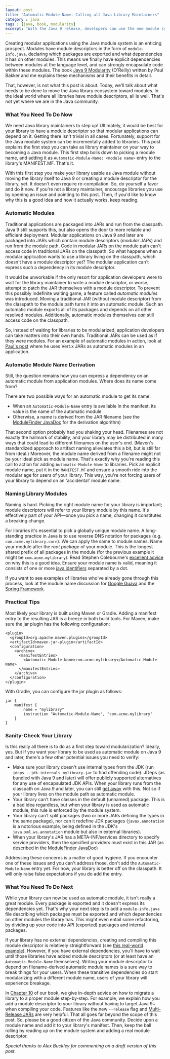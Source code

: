 ```yaml
---
layout: post
title: "Automatic-Module-Name: Calling all Java Library Maintainers"
category : java
tags : [java, book, modularity]
excerpt: "With the Java 9 release, developers can use the new module system to create modular applications. However, in order to modularize applications, libraries should be usable as modules as well."
---
```


Creating modular applications using the Java module system is an enticing prospect.
Modules have module descriptors in the form of `module-info.java`, declaring which packages are exported and what dependencies it has on other modules.
This means we finally have explicit dependencies between modules at the language level, and can strongly encapsulate code within these modules.
The book [Java 9 Modularity](https://javamodularity.com) (O'Reilly) written by Paul Bakker and me explains these mechanisms and their benefits in detail.

That, however, is not what this post is about.
Today, we'll talk about what needs to be done to move the Java library ecosystem toward modules.
In the ideal world where all libraries have module descriptors, all is well.
That's not yet where we are in the Java community.

### What You Need To Do Now
We need Java library maintainers to step up!
Ultimately, it would be best for your library to have a module descriptor so that modular applications can depend on it.
Getting there isn't trivial in all cases.
Fortunately, support for the Java module system can be incrementally added to libraries.
This post explains the first step you can take as library maintainer on your way to becoming a Java module.
This first step boils down to picking a module name, and adding it as `Automatic-Module-Name: <module name>` entry to the library's MANIFEST.MF.
That's it.

With this first step you make your library usable as Java module without moving the library itself to Java 9 or creating a module descriptor for the library, yet.
It doesn't even require re-compilation.
So, do yourself a favor and do it now.
If you're not a library maintainer, encourage libraries you use by opening an issue and pointing to this post.
Then, if you'd like to know why this is a good idea and how it actually works, keep reading.

### Automatic Modules
Traditional applications are packaged into JARs and run from the classpath.
Java 9 still supports this, but also opens the door to more reliable and efficient deployment.
Modular applications on Java 9 and later are packaged into JARs which contain module descriptors (_modular JARs_) and run from the module path.
Code in modular JARs on the module path can't access code in traditional JARs on the classpath.
So what happens when a modular application wants to use a library living on the classpath, which doesn't have a module descriptor yet?
The modular application can't express such a dependency in its module descriptor.

It would be unworkable if the only resort for application developers were to wait for the library maintainer to write a module descriptor, or worse, attempt to patch the JAR themselves with a module descriptor.
To prevent this possibly indefinite waiting game, a feature called _automatic modules_ was introduced.
Moving a traditional JAR (without module descriptor) from the classpath to the module path turns it into an automatic module.
Such an automatic module exports all of its packages and depends on all other resolved modules.
Additionally, automatic modules themselves _can_ still access code on the classpath.

So, instead of waiting for libraries to be modularized, application developers can take matters into their own hands.
Traditional JARs can be used as if they were modules.
For an example of automatic modules in action, look at [Paul's post](http://paulbakker.io/java/java9-vertx/) where he uses Vert.x JARs as automatic modules in an application.

### Automatic Module Name Derivation
Still, the question remains how you can express a dependency on an automatic module from application modules.
Where does its name come from?

There are two possible ways for an automatic module to get its name:

- When an `Automatic-Module-Name` entry is available in the manifest, its value is the name of the automatic module
- Otherwise, a name is derived from the JAR filename (see the [ModuleFinder JavaDoc](https://docs.oracle.com/javase/9/docs/api/java/lang/module/ModuleFinder.html#of-java.nio.file.Path...-) for the derivation algorithm)

That second option probably had you shaking your head.
Filenames are not exactly the hallmark of stability, and your library may be distributed in many ways that could lead to different filenames on the user's end. (Maven's standardized approach to artifact naming alleviates this a bit, but is still far from ideal.)
Moreover, the module name derived from a filename might not be your ideal pick as module name.
That's exactly why you're reading this call to action for adding `Automatic-Module-Name` to libraries.
Pick an explicit module name, put it in the `MANIFEST.MF` and ensure a smooth ride into the modular age for users of your library.
This way, you're not forcing users of your library to depend on an 'accidental' module name.

### Naming Library Modules
Naming is hard.
Picking the right module name for your library is important; module descriptors will refer to your library module by this name.
It's effectively part of your API&mdash;once you pick a name, changing it constitutes a breaking change.

For libraries it's essential to pick a globally unique module name.
A long-standing practice in Java is to use reverse DNS notation for packages (e.g. `com.acme.mylibrary.core`).
We can apply the same to module names.
Name your module after the _root package_ of your module.
This is the longest shared prefix of all packages in the module (for the previous example it might be `com.acme.mylibrary`).
Read Stephen Colebourne's [excellent advice](http://blog.joda.org/2017/04/java-se-9-jpms-module-naming.html) on why this is a good idea.
Ensure your module name is valid, meaning it consists of one or more [java identifiers](https://docs.oracle.com/javase/specs/jls/se7/html/jls-3.html#jls-3.8) separated by a dot.

If you want to see examples of libraries who've already gone through this process, look at the module name discussion for [Google Guava](https://github.com/google/guava/pull/2846) and the [Spring Framework](https://spring.io/blog/2017/05/08/spring-framework-5-0-goes-rc1).

### Practical Tips
Most likely your library is built using Maven or Gradle.
Adding a manifest entry to the resulting JAR is a breeze in both build tools.
For Maven, make sure the jar plugin has the following configuration:

```
<plugin>
  <groupId>org.apache.maven.plugins</groupId>
  <artifactId>maven-jar-plugin</artifactId>
  <configuration>
    <archive>
      <manifestEntries>
        <Automatic-Module-Name>com.acme.mylibrary</Automatic-Module-Name>
      </manifestEntries>
    </archive>
  </configuration>
</plugin>
```

With Gradle, you can configure the jar plugin as follows:

```
jar {
    manifest {
        name = "mylibrary"
        instruction "Automatic-Module-Name", "com.acme.mylibrary"
    }
}
```

### Sanity-Check Your Library
Is this really all there is to do as a first step toward modularization?
Ideally, yes.
But if you want your library to be used as automatic module on Java 9 and later, there's a few other potential issues you need to verify:

- Make sure your library doesn't use internal types from the JDK (run `jdeps --jdk-internals mylibrary.jar` to find offending code). JDeps (as bundled with Java 9 and later) will offer publicly supported alternatives for any use of encapsulated JDK APIs. When your library runs from the classpath on Java 9 and later, you can still [get away](http://openjdk.java.net/jeps/261#Relaxed-strong-encapsulation) with this. Not so if your library lives on the module path as automatic module.
- Your library can't have classes in the default (unnamed) package. This is a bad idea regardless, but when your library is used as automatic module, this rule is enforced by the module system.
- Your library can't split packages (two or more JARs defining the types in the same package), nor can it redefine JDK packages (`javax.annotation` is a notorious example, being defined in the JDK's `java.xml.ws.annotation` module but also in external libraries).
- When your library's JAR has a META-INF/services directory to specify service providers, then the specified providers must exist in this JAR (as described in the [ModuleFinder JavaDoc](https://docs.oracle.com/javase/9/docs/api/java/lang/module/ModuleFinder.html#of-java.nio.file.Path...-))

Addressing these concerns is a matter of good hygiene.
If you encounter one of these issues and you can't address those, don't add the `Automatic-Module-Name` entry yet.
For now, your library is better off on the classpath.
It will only raise false expectations if you do add the entry.

### What You Need To Do Next
While your library can now be used as automatic module, it isn't really a great module.
Every package is exported and it doesn't express its dependencies yet.
That's why your next step is to add a `module-info.java` file describing which packages must be exported and which dependencies on other modules the library has.
This might even entail some refactoring, by dividing up your code into API (exported) packages and internal packages.

If your library has no external dependencies, creating and compiling this module descriptor is relatively straightforward (see [this real-world example](http://blog.headius.com/2017/10/migrating-to-java-9-modules-maven-osgi.html)).
However, if you have external dependencies, you'll have to wait until those libraries have added module descriptors (or at least have an `Automatic-Module-Name` themselves).
Writing your module descriptor to depend on filename-derived automatic module names is a sure way to break things for your users.
When these transitive dependencies do start modularizing with a different module name, users of your library will experience breakage.

In [Chapter 10](https://javamodularity.com/#features) of our book, we give in-depth advice on how to migrate a library to a proper module step-by-step.
For example, we explain how you add a module descriptor to your library without having to target Java 9+ when compiling your code.
Features like the new `--release` flag and [Multi-Release JARs](http://openjdk.java.net/jeps/238) are very helpful.
That all goes far beyond the scope of this post.
So, please be a good citizen of the Java community.
Decide upon a module name and add it to your library's manifest.
Then, keep the ball rolling by reading up on the module system and adding a real module descriptor.

_Special thanks to Alex Buckley for commenting on a draft version of this post._
